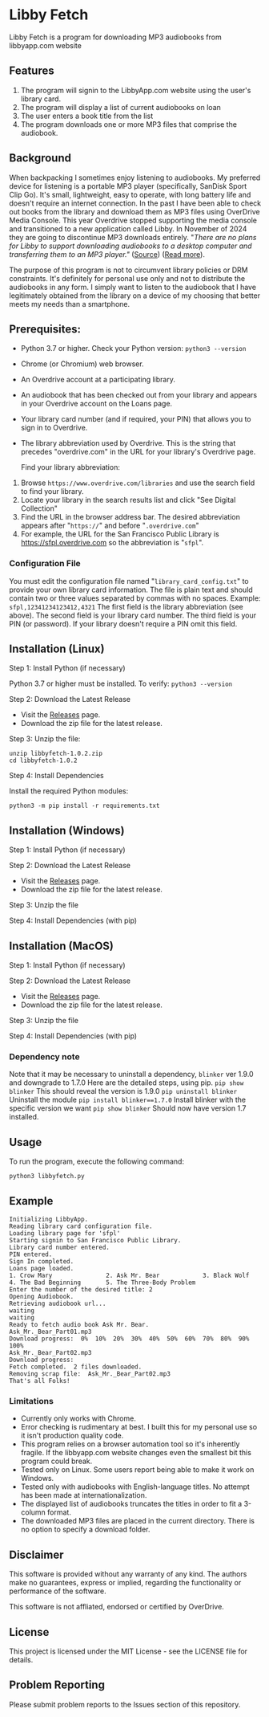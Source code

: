 # Libby Fetch

Libby Fetch is a program for downloading MP3 audiobooks from libbyapp.com website

## Features
1. The program will signin to the LibbyApp.com website using the user's library card.
2. The program will display a list of current audiobooks on loan
3. The user enters a book title from the list
4. The program downloads one or more MP3 files that comprise the audiobook.

## Background

When backpacking I sometimes enjoy listening to audiobooks. My preferred device for listening is a portable MP3 player (specifically, SanDisk Sport Clip Go). It's small, lightweight, easy to operate, with long battery life and doesn't require an internet connection. In the past I have been able to check out books from the library and download them as MP3 files using OverDrive Media Console. This year Overdrive stopped supporting the media console and transitioned to a new application called Libby. In November of 2024 they are going to discontinue MP3 downloads entirely.  "_There are no plans for Libby to support downloading audiobooks to a desktop computer and transferring them to an MP3 player."_
([Source](https://resources.overdrive.com/libby-faqs/)) ([Read more](https://kcls.org/news/overdrive-desktop-app-and-mp3-support-ends-on-november-13/)).

The purpose of this program is not to circumvent library policies or DRM constraints. It's definitely for personal use only and not to distribute the audiobooks in any form. I simply want to listen to the audiobook that I have legitimately obtained from the library on a device of my choosing that better meets my needs than a smartphone.

## Prerequisites:
* Python 3.7 or higher. Check your Python version:
     `python3 --version`
* Chrome (or Chromium) web browser.
* An Overdrive account at a participating library.
* An audiobook that has been checked out from your library and appears in your Overdrive account on the Loans page.
* Your library card number (and if required, your PIN) that allows you to sign in to Overdrive.
* The library abbreviation used by Overdrive.  This is the string that precedes "overdrive.com" in the URL for your library's Overdrive page.

   Find your library abbreviation:

1. Browse `https://www.overdrive.com/libraries` and use the search field to find your library.
2. Locate your library in the search results list and click "See Digital Collection"
3. Find the URL in the browser address bar.  The desired abbreviation appears after "`https://`" and before "`.overdrive.com`"
4. For example, the URL for the San Francisco Public Library is https://sfpl.overdrive.com so the abbreviation is "`sfpl`".

### Configuration File
You must edit the configuration file named "`library_card_config.txt`" to provide your own library card information.
The file is plain text and should contain two or three values separated by commas with no spaces.
Example:   `sfpl,12341234123412,4321`
The first field is the library abbreviation (see above).
The second field is your library card number.
The third field is your PIN (or password). If your library doesn't require a PIN omit this field.

## Installation (Linux)

Step 1: Install Python (if necessary)

Python 3.7 or higher must be installed. To verify:
    `python3 --version`

Step 2: Download the Latest Release

  * Visit the [Releases](https://github.com/jdalbey/libbyfetch/releases) page.
  * Download the zip file for the latest release.

Step 3: Unzip the file:

    unzip libbyfetch-1.0.2.zip
    cd libbyfetch-1.0.2

Step 4: Install Dependencies

Install the required Python modules:

    python3 -m pip install -r requirements.txt


## Installation (Windows)

Step 1: Install Python (if necessary)

Step 2: Download the Latest Release
  * Visit the [Releases](https://github.com/jdalbey/libbyfetch/releases) page.
  * Download the zip file for the latest release.

Step 3: Unzip the file

Step 4: Install Dependencies (with pip)

## Installation (MacOS)

Step 1: Install Python (if necessary)

Step 2: Download the Latest Release
  * Visit the [Releases](https://github.com/jdalbey/libbyfetch/releases) page.
  * Download the zip file for the latest release.

Step 3: Unzip the file

Step 4: Install Dependencies (with pip)

### Dependency note
Note that it may be necessary to uninstall a dependency, `blinker` ver 1.9.0 and downgrade to 1.7.0
Here are the detailed steps, using pip.
`pip show blinker` This should reveal the version is 1.9.0
`pip uninstall blinker` Uninstall the module
`pip install blinker==1.7.0` Install blinker with the specific version we want
`pip show blinker` Should now have version 1.7 installed.

## Usage
To run the program, execute the following command:

  `python3 libbyfetch.py`

## Example
```%python libbyfetch.py
Initializing LibbyApp.
Reading library card configuration file.
Loading library page for 'sfpl'
Starting signin to San Francisco Public Library.
Library card number entered.
PIN entered.
Sign In completed.
Loans page loaded.
1. Crow Mary               2. Ask Mr. Bear            3. Black Wolf
4. The Bad Beginning       5. The Three-Body Problem
Enter the number of the desired title: 2
Opening Audiobook.
Retrieving audiobook url...
waiting
waiting
Ready to fetch audio book Ask Mr. Bear.
Ask_Mr._Bear_Part01.mp3
Download progress:  0%  10%  20%  30%  40%  50%  60%  70%  80%  90%  100%
Ask_Mr._Bear_Part02.mp3
Download progress:
Fetch completed.  2 files downloaded.
Removing scrap file:  Ask_Mr._Bear_Part02.mp3
That's all Folks!
```

### Limitations
* Currently only works with Chrome.
* Error checking is rudimentary at best.  I built this for my personal use so it isn't production quality code.
* This program relies on a browser automation tool so it's inherently fragile.  If the libbyapp.com website changes even the smallest bit this program could break.
* Tested only on Linux. Some users report being able to make it work on Windows.
* Tested only with audiobooks with English-language titles.  No attempt has been made at internationalization.
* The displayed list of audiobooks truncates the titles in order to fit a 3-column format.
* The downloaded MP3 files are placed in the current directory.  There is no option to specify a download folder.

## Disclaimer

This software is provided without any warranty of any kind. The authors make no guarantees, express or implied, regarding the functionality or performance of the software.

This software is not affliated, endorsed or certified by OverDrive.

## License
This project is licensed under the MIT License - see the LICENSE file for details.

## Problem Reporting
Please submit problem reports to the Issues section of this repository.
